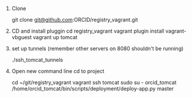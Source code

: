 
1.  Clone

    git clone git@github.com:ORCID/registry_vagrant.git

2. CD and install pluggin
    cd registry_vagrant
    vagrant plugin install vagrant-vbguest
    vagrant up tomcat

3.  set up tunnels (remember other servers on 8080 shouldn't be running)

    ./ssh_tomcat_tunnels

4. Open new command line cd to project 

    cd ~/git/registry_vagrant
    vagrant ssh tomcat
    sudo su - orcid_tomcat
    /home/orcid_tomcat/bin/scripts/deployment/deploy-app.py master




